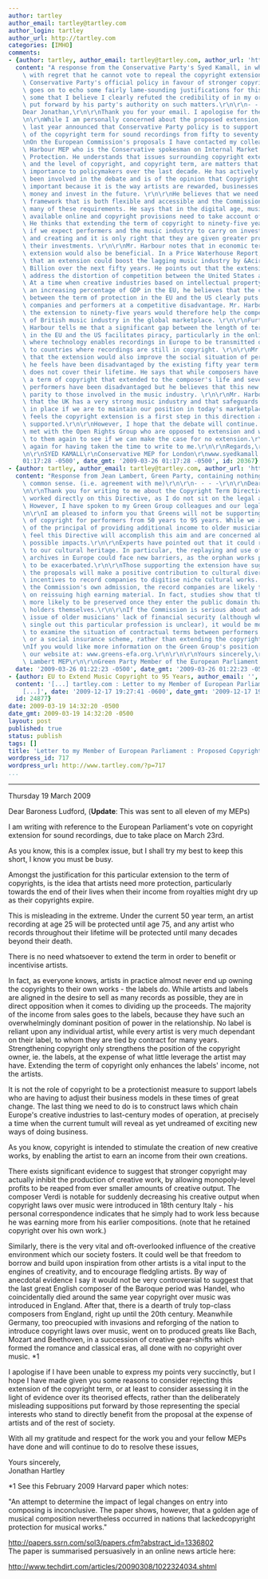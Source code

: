 ```yaml
---
author: tartley
author_email: tartley@tartley.com
author_login: tartley
author_url: http://tartley.com
categories: [IMHO]
comments:
- {author: tartley, author_email: tartley@tartley.com, author_url: 'http://tartley.com',
  content: "A response from the Conservative Party's Syed Kamall, in which he notes\
    \ with regret that he cannot vote to repeal the copyright extension, due to the\
    \ Conservative Party's official policy in favour of stronger copyright.  He then\
    \ goes on to echo some fairly lame-sounding justifications for this policy (including\
    \ some that I believe I clearly refuted the credibility of in my original letter)\
    \ put forward by his party's authority on such matters.\r\n\r\n- - - -\r\n\r\n\
    Dear Jonathan,\r\n\r\nThank you for your email. I apologise for the delay in replying.\r\
    \n\r\nWhile I am personally concerned about the proposed extension, David Cameron\
    \ last year announced that Conservative Party policy is to support the extension\
    \ of the copyright term for sound recordings from fifty to seventy years.\r\n\r\
    \nOn the European Commission's proposals I have contacted my colleague Malcolm\
    \ Harbour MEP who is the Conservative spokesman on Internal Market and Consumer\
    \ Protection. He understands that issues surrounding copyright extension are controversial\
    \ and the level of copyright, and copyright term, are matters that have been of\
    \ importance to policymakers over the last decade. He has actively followed and\
    \ been involved in the debate and is of the opinion that Copyright is extremely\
    \ important because it is the way artists are rewarded, businesses make their\
    \ money and invest in the future. \r\n\r\nHe believes that we need a copyright\
    \ framework that is both flexible and accessible and the Commission proposal meets\
    \ many of these requirements. He says that in the digital age, music is readily\
    \ available online and copyright provisions need to take account of market changes.\
    \ He thinks that extending the term of copyright to ninety-five years is essential\
    \ if we expect performers and the music industry to carry on investing, innovating\
    \ and creating and it is only right that they are given greater protection for\
    \ their investments. \r\n\r\nMr. Harbour notes that in economic terms, the copyright\
    \ extension would also be beneficial. In a Price Waterhouse Report, it was shown\
    \ that an extension could boost the lagging music industry by &Acirc;&pound;3.3\
    \ Billion over the next fifty years. He points out that the extension would also\
    \ address the distortion of competition between the United States and the EU.\
    \ At a time when creative industries based on intellectual property are generating\
    \ an increasing percentage of GDP in the EU, he believes that the current disparity\
    \ between the term of protection in the EU and the US clearly puts British record\
    \ companies and performers at a competitive disadvantage. Mr. Harbour says that\
    \ the extension to ninety-five years would therefore help the competitiveness\
    \ of British music industry in the global marketplace. \r\n\r\nFurthermore, Mr.\
    \ Harbour tells me that a significant gap between the length of term of protection\
    \ in the EU and the US facilitates piracy, particularly in the online environment\
    \ where technology enables recordings in Europe to be transmitted over the Internet\
    \ to countries where recordings are still in copyright. \r\n\r\nMr. Harbour believes\
    \ that the extension would also improve the social situation of performers, who\
    \ he feels have been disadvantaged by the existing fifty year term which often\
    \ does not cover their lifetime. He says that while composers have benefited from\
    \ a term of copyright that extended to the composer's life and seventy years beyond,\
    \ performers have been disadvantaged but he believes that this new proposal brings\
    \ parity to those involved in the music industry. \r\n\r\nMr. Harbour believes\
    \ that the UK has a very strong music industry and that safeguards must be put\
    \ in place if we are to maintain our position in today's marketplace. Mr. Harbour\
    \ feels the copyright extension is a first step in this direction and should be\
    \ supported.\r\n\r\nHowever, I hope that the debate will continue.  I recently\
    \ met with the Open Rights Group who are opposed to extension and will be talking\
    \ to them again to see if we can make the case for no extension.\r\n\r\nThanks\
    \ again for having taken the time to write to me.\r\n\r\nRegards,\r\n\r\nSyed\r\
    \n\r\nSYED KAMALL\r\nConservative MEP for London\r\nwww.syedkamall.com", date: '2009-03-26
    01:17:28 -0500', date_gmt: '2009-03-26 01:17:28 -0500', id: 20367}
- {author: tartley, author_email: tartley@tartley.com, author_url: 'http://tartley.com',
  content: "Response from Jean Lambert, Green Party, containing nothing but stout\
    \ common sense. (i.e. agreement with me)\r\n\r\n- - - -\r\n\r\nDear Jonathan,\r\
    \n\r\nThank you for writing to me about the Copyright Term Directive. I have not\
    \ worked directly on this Directive, as I do not sit on the legal affairs committee.\
    \ However, I have spoken to my Green Group colleagues and our legal affairs advisers.\r\
    \n\r\nI am pleased to inform you that Greens will not be supporting the extension\
    \ of copyright for performers from 50 years to 95 years. While we are in favour\
    \ of the principal of providing additional income to older musicians, we do not\
    \ feel this Directive will accomplish this aim and are concerned about its other\
    \ possible impacts.\r\n\r\nExperts have pointed out that it could reduce access\
    \ to our cultural heritage. In particular, the replaying and use of the vast broadcast\
    \ archives in Europe could face new barriers, as the orphan works problem is likely\
    \ to be exacerbated.\r\n\r\nThose supporting the extension have suggested that\
    \ the proposals will make a positive contribution to cultural diversity by offering\
    \ incentives to record companies to digitise niche cultural works. However, by\
    \ the Commission's own admission, the record companies are likely to concentrate\
    \ on reissuing high earning material. In fact, studies show that these works are\
    \ more likely to be preserved once they enter the public domain than by the copyright\
    \ holders themselves.\r\n\r\nIf the Commission is serious about addressing the\
    \ issue of older musicians' lack of financial security (although why it should\
    \ single out this particular profession is unclear), it would be more pertinent\
    \ to examine the situation of contractual terms between performers and producers,\
    \ or a social insurance scheme, rather than extending the copyright term.\r\n\r\
    \nIf you would like more information on the Green Group's position please visit\
    \ our website at: www.greens-efa.org.\r\n\r\n\r\nYours sincerely,\r\n\r\nJean\
    \ Lambert MEP\r\n\r\nGreen Party Member of the European Parliament for London",
  date: '2009-03-26 01:22:23 -0500', date_gmt: '2009-03-26 01:22:23 -0500', id: 20368}
- {author: EU to Extend Music Copyright to 95 Years, author_email: '', author_url: 'http://newsgossip.org/eu-to-extend-music-copyright-to-95-years',
  content: '[...] tartley.com : Letter to my Member of European Parliament &#8230;
    [...]', date: '2009-12-17 19:27:41 -0600', date_gmt: '2009-12-17 19:27:41 -0600',
  id: 24877}
date: 2009-03-19 14:32:20 -0500
date_gmt: 2009-03-19 14:32:20 -0500
layout: post
published: true
status: publish
tags: []
title: 'Letter to my Member of European Parliament : Proposed Copyright Extension'
wordpress_id: 717
wordpress_url: http://www.tartley.com/?p=717
...
```

---

Thursday 19 March 2009

Dear Baroness Ludford, (**Update**: This was sent to all eleven of my
MEPs)

I am writing with reference to the European Parliament's vote on
copyright extension for sound recordings, due to take place on March
23rd.

As you know, this is a complex issue, but I shall try my best to keep
this short, I know you must be busy.

Amongst the justification for this particular extension to the term of
copyrights, is the idea that artists need more protection, particularly
towards the end of their lives when their income from royalties might
dry up as their copyrights expire.

This is misleading in the extreme. Under the current 50 year term, an
artist recording at age 25 will be protected until age 75, and any
artist who records throughout their lifetime will be protected until
many decades beyond their death.

There is no need whatsoever to extend the term in order to benefit or
incentivise artists.

In fact, as everyone knows, artists in practice almost never end up
owning the copyrights to their own works - the labels do. While artists
and labels are aligned in the desire to sell as many records as
possible, they are in direct opposition when it comes to dividing up the
proceeds. The majority of the income from sales goes to the labels,
because they have such an overwhelmingly dominant position of power in
the relationship. No label is reliant upon any individual artist, while
every artist is very much dependant on their label, to whom they are
tied by contract for many years. Strengthening copyright only
strengthens the position of the copyright owner, ie. the labels, at the
expense of what little leverage the artist may have. Extending the term
of copyright only enhances the labels' income, not the artists.

It is not the role of copyright to be a protectionist measure to support
labels who are having to adjust their business models in these times of
great change. The last thing we need to do is to construct laws which
chain Europe's creative industries to last-century modes of operation,
at precisely a time when the current tumult will reveal as yet undreamed
of exciting new ways of doing business.

As you know, copyright is intended to stimulate the creation of new
creative works, by enabling the artist to earn an income from their own
creations.

There exists significant evidence to suggest that stronger copyright may
actually inhibit the production of creative work, by allowing
monopoly-level profits to be reaped from ever smaller amounts of
creative output. The composer Verdi is notable for suddenly decreasing
his creative output when copyright laws over music were introduced in
18th century Italy - his personal correspondence indicates that he
simply had to work less because he was earning more from his earlier
compositions. (note that he retained copyright over his own work.)

Similarly, there is the very vital and oft-overlooked influence of the
creative environment which our society fosters. It could well be that
freedom to borrow and build upon inspiration from other artists is a
vital input to the engines of creativity, and to encourage fledgling
artists. By way of anecdotal evidence I say it would not be very
controversial to suggest that the last great English composer of the
Baroque period was Handel, who coincidentally died around the same year
copyright over music was introduced in England. After that, there is a
dearth of truly top-class composers from England, right up until the
20th century. Meanwhile Germany, too preocupied with invasions and
reforging of the nation to introduce copyright laws over music, went on
to produced greats like Bach, Mozart and Beethoven, in a succession of
creative gear-shifts which formed the romance and classical eras, all
done with no copyright over music. \*1

I apologise if I have been unable to express my points very succinctly,
but I hope I have made given you some reasons to consider rejecting this
extension of the copyright term, or at least to consider assessing it in
the light of evidence over its theorised effects, rather than the
deliberately misleading suppositions put forward by those representing
the special interests who stand to directly benefit from the proposal at
the expense of artists and of the rest of society.

With all my gratitude and respect for the work you and your fellow MEPs
have done and will continue to do to resolve these issues,

Yours sincerely,\
Jonathan Hartley

\*1 See this February 2009 Harvard paper which notes:

"An attempt to determine the impact of legal changes on entry into
composing is inconclusive. The paper shows, however, that a golden age
of musical composition nevertheless occurred in nations that
lackedcopyright protection for musical works."

<http://papers.ssrn.com/sol3/papers.cfm?abstract_id=1336802>\
The paper is summarised persuasively in an online news article here:

<http://www.techdirt.com/articles/20090308/1022324034.shtml>
